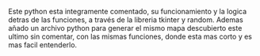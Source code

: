 Este python esta integramente comentado, su funcionamiento y la logica detras de las funciones, a través de la libreria tkinter y random.
Ademas añado un archivo python para generar el mismo mapa descubierto este ultimo sin comentar, con las mismas funciones, donde esta mas corto y es mas facil entenderlo.
